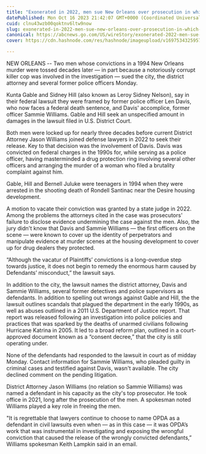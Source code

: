 ```yaml
---
title: "Exonerated in 2022, men sue New Orleans over prosecution in which killer cop Len Davis played a role"
datePublished: Mon Oct 16 2023 21:42:07 GMT+0000 (Coordinated Universal Time)
cuid: clnu43wzb00qoktnv6ltw9now
slug: exonerated-in-2022-men-sue-new-orleans-over-prosecution-in-which-killer-cop-len-davis-played-a-role-1
canonical: https://abcnews.go.com/US/wireStory/exonerated-2022-men-sue-new-orleans-prosecution-killer-104020373
cover: https://cdn.hashnode.com/res/hashnode/imageupload/v1697534325957/e204598c-3934-41f4-910e-2b79cb72f63e.jpeg

---
```


NEW ORLEANS -- Two men whose convictions in a 1994 New Orleans murder were tossed decades later — in part because a notoriously corrupt killer cop was involved in the investigation — sued the city, the district attorney and several former police officers Monday.

Kunta Gable and Sidney Hill (also known as Leroy Sidney Nelson), say in their federal lawsuit they were framed by former police officer Len Davis, who now faces a federal death sentence, and Davis' accomplice, former officer Sammie Williams. Gable and Hill seek an unspecified amount in damages in the lawsuit filed in U.S. District Court.

Both men were locked up for nearly three decades before current District Attorney Jason Williams joined defense lawyers in 2022 to seek their release. Key to that decision was the involvement of Davis. Davis was convicted on federal charges in the 1990s for, while serving as a police officer, having masterminded a drug protection ring involving several other officers and arranging the murder of a woman who filed a brutality complaint against him.

Gable, Hill and Bernell Juluke were teenagers in 1994 when they were arrested in the shooting death of Rondell Santinac near the Desire housing development.

A motion to vacate their conviction was granted by a state judge in 2022. Among the problems the attorneys cited in the case was prosecutors' failure to disclose evidence undermining the case against the men. Also, the jury didn't know that Davis and Sammie Williams — the first officers on the scene — were known to cover up the identity of perpetrators and manipulate evidence at murder scenes at the housing development to cover up for drug dealers they protected.

“Although the vacatur of Plaintiffs’ convictions is a long-overdue step towards justice, it does not begin to remedy the enormous harm caused by Defendants’ misconduct,” the lawsuit says.

In addition to the city, the lawsuit names the district attorney, Davis and Sammie Williams, several former detectives and police supervisors as defendants. In addition to spelling out wrongs against Gable and Hill, the the lawsuit outlines scandals that plagued the department in the early 1990s, as well as abuses outlined in a 2011 U.S. Department of Justice report. That report was released following an investigation into police policies and practices that was sparked by the deaths of unarmed civilians following Hurricane Katrina in 2005. It led to a broad reform plan, outlined in a court-approved document known as a “consent decree,” that the city is still operating under.

None of the defendants had responded to the lawsuit in court as of midday Monday. Contact information for Sammie Williams, who pleaded guilty in criminal cases and testified against Davis, wasn't available. The city declined comment on the pending litigation.

District Attorney Jason Williams (no relation so Sammie Williams) was named a defendant in his capacity as the city's top prosecutor. He took office in 2021, long after the prosecution of the men. A spokesman noted Williams played a key role in freeing the men.

"It is regrettable that lawyers continue to choose to name OPDA as a defendant in civil lawsuits even when — as in this case — it was OPDA’s work that was instrumental in investigating and exposing the wrongful conviction that caused the release of the wrongly convicted defendants,” Williams spokesman Keith Lampkin said in an email.